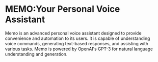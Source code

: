 # MEMO:Your Personal Voice Assistant
Memo is an advanced personal voice assistant designed to provide convenience and automation to its users. It is capable of understanding voice commands, generating text-based responses, and assisting with various tasks. Memo is powered by OpenAI's GPT-3 for natural language understanding and generation.
